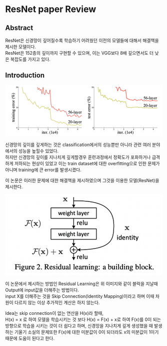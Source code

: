 # ResNet paper Review

## Abstract

ResNet은 신경망이 깊어질수록 학습하기 어려웠던 이전의 모델들에 대해서 해결책을 제시한 모델이다.  
ResNet은 152층의 깊이까지 구현할 수 있으며, 이는 VGG보다 8배 깊으면서도 더 낮은 복잡도를 가지고 있다.

## Introduction

![fig1](fig1.png)

신경망의 깊이를 깊게하는 것은 classification에서의 성능뿐만 아니라 관련 여러 분야에서의 성능을 높힐수 있었다.  
하지만 신경망의 깊이를 지나치게 깊게할경우 훈련과정에서 정확도가 포화하거나 급격하게 저하되는 현상이 있었고 이는 train dataset에 대한 overfitting으로 인한 문제가 아니며 training에 큰 error를 발생시켰다.

이 논문은 이러한 문제에 대한 해결책을 제시하였으며 그것을 이용한 모델(ResNet)을 제시한다.  
  
  




  
  

![fig2](fig2.png)

이 논문에서 제시하는 방법인 Residual Learning은 
위 이미지와 같이 블럭을 지날때 Output에 input값을 더해주는 방법이다.   
input X를 더해주는 것을 Skip Connection(Identity Mapping)이라고 하며 이때 차원이 다르지 않는 이상 추가적인 계산은 하지 않는다. 

Idea는 skip connection이 없는 연산을 H(x)라 할때,   
H(x) = x 로 하여 모델을 학습시키는 것 보다 H(x) = F(x) + x로 하여 F(x)를 0이 되는 방향으로 학습을 시키는 것이 더 쉽다고 하며, 신경망을 지나치게 깊게 생성했을 때 발생하는 기울기 소실의 문제또한 F(x)에 대한 미분값이 0이 되더라도 x의 미분값이 1이기 때문에 도움이 된다고 한다.  



